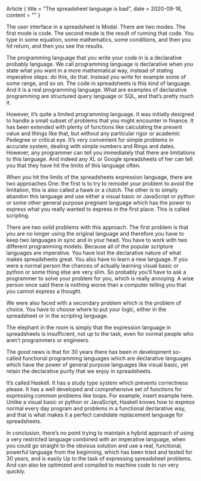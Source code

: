 Article {
 title = "The spreadsheet language is bad",
 date = 2020-09-18,
 content = ""
}

The user interface in a spreadsheet is Modal.  There are two modes. The first mode is code. The second mode is the result of running that code. You type in some equation, some mathematics, some conditions, and then you hit return, and then you see the results.

The programming language that you write your code in is a declarative probably language. We call programming language is declarative when you state what you want in a more mathematical way, instead of stating imperative steps: do this, do that. Instead you write for example some of some range, and so on. The code in spreadsheets is this kind of language. And it is a real programming language.  What are examples of declarative programming are structured query language or SQL, and that’s pretty much it.

However, it’s quite a limited programming language. It was initially designed to handle a small subset of problems that you might encounter in finance. It has been extended with plenty of functions like calculating the present value and things like that, but without any particular rigor or academic Pedegree or critical eye. It’s very convenient for simple problems in accurate system, dealing with simple numbers and Rings and dates. However, any programmer can tell you immediately that there are limitations to this language. And indeed any XL or Google spreadsheets of her can tell you that they have hit the limits of this language often.

When you hit the limits of the spreadsheets expression language, there are two approaches One: the first is to try to remodel your problem to avoid the limitation, this is also called a hawk or a clutch. The other is to simply abandon this language and use either a visual basic or JavaScript or python or some other general purpose pregnant language which has the power to express what you really wanted to express in the first place. This is called scripting.

There are two solid problems with this approach. The first problem is that you are no longer using the original language and therefore you have to keep two languages in sync and in your head. You have to work with two different programming models. Because all of the popular scripture languages are imperative. You have lost the declarative nature of what makes spreadsheets great. You also have to learn a new language. If you were a normal person the chances of actually learning visual basic or python or some thing else are very slim. So probably you’ll have to ask a programmer to solve your problem for you, which is really annoying. A wise person once said there is nothing worse than a computer telling you that you cannot express a thought.

We were also faced with a secondary problem which is the problem of choice. You have to choose where to put your logic, either in the spreadsheet or in the scripting language.

The elephant in the room is simply that the expression language in spreadsheets is insufficient, not up to the task, even for normal people who aren’t programmers or engineers.

The good news is that for 30 years there has been in development so-called functional programming languages which are declarative languages which have the power of general purpose languages like visual basic, yet retain the declarative purity that we enjoy in spreadsheets.

It’s called Haskell. It has a study type system which prevents correctness please. It has a well developed and comprehensive set of functions for expressing common problems like loops.  For example, insert example here. Unlike a visual basic or python or JavaScript, Haskell knows how to express normal every day program and problems in a functional declarative way, and that is what makes it a perfect candidate replacement language for spreadsheets.

In conclusion, there’s no point trying to maintain a hybrid approach of using a very restricted language combined with an imperative language, when you could go straight to the obvious solution and use a real, functional, powerful language from the beginning, which has been tried and tested for 30 years, and is easily Up to the task of expressing spreadsheet problems. And can also be optimized and compiled to machine code to run very quickly.
